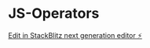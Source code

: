 # JS-Operators

[Edit in StackBlitz next generation editor ⚡️](https://stackblitz.com/~/github.com/kuldeepit/JS-Operators)